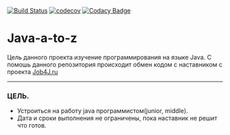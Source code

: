 [![Build Status](https://travis-ci.org/RomanRusanov/Java-a-to-z.svg?branch=master)](https://travis-ci.org/RomanRusanov/Java-a-to-z)
[![codecov](https://codecov.io/gh/RomanRusanov/Java-a-to-z/branch/master/graph/badge.svg)](https://codecov.io/gh/RomanRusanov/Java-a-to-z)
[![Codacy Badge](https://api.codacy.com/project/badge/Grade/2c73632c7174433d88f6dcb59d6fe005)](https://www.codacy.com/app/RomanRusanov/Java-a-to-z?utm_source=github.com&amp;utm_medium=referral&amp;utm_content=RomanRusanov/Java-a-to-z&amp;utm_campaign=Badge_Grade)
# Java-a-to-z 
Цель данного проекта изучение программирования на языке Java.
С помошь данного репозитория происходит обмен кодом с наставником с проекта [Job4J.ru](http://job4j.ru/)
***
### ЦЕЛЬ.
* Устроиться на работу java программистом(junior, middle).
* Дата и сроки выполнения не ограничены, пока наставник не решит что готов.